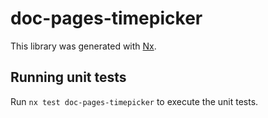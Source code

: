 # doc-pages-timepicker

This library was generated with [Nx](https://nx.dev).


## Running unit tests

Run `nx test doc-pages-timepicker` to execute the unit tests.

